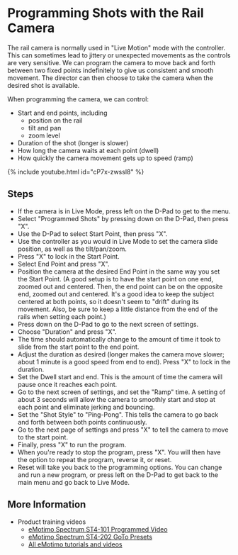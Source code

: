 # Programming Shots with the Rail Camera

The rail camera is normally used in "Live Motion" mode with the controller. This can sometimes lead to jittery
or unexpected movements as the controls are very sensitive. We can program the camera to move back and forth
between two fixed points indefinitely to give us consistent and smooth movement. The director can then choose
to take the camera when the desired shot is available.

When programming the camera, we can control:
* Start and end points, including
    * position on the rail
    * tilt and pan
    * zoom level
* Duration of the shot (longer is slower)
* How long the camera waits at each point (dwell)
* How quickly the camera movement gets up to speed (ramp)

{% include youtube.html id="cP7x-zwssl8" %}

## Steps

* If the camera is in Live Mode, press left on the D-Pad to get to the menu.
* Select "Programmed Shots" by pressing down on the D-Pad, then press "X".
* Use the D-Pad to select Start Point, then press "X".
* Use the controller as you would in Live Mode to set the camera slide position, as well as the tilt/pan/zoom.
* Press "X" to lock in the Start Point.
* Select End Point and press "X".
* Position the camera at the desired End Point in the same way you set the Start Point. (A good setup is to have the start point on one end, zoomed out and centered. Then, the end point can be on the opposite end, zoomed out and centered. It's a good idea to keep the subject centered at both points, so it doesn't seem to "drift" during its movement. Also, be sure to keep a little distance from the end of the rails when setting each point.)
* Press down on the D-Pad to go to the next screen of settings.
* Choose "Duration" and press "X".
* The time should automatically change to the amount of time it took to slide from the start point to the end point.
* Adjust the duration as desired (longer makes the camera move slower; about 1 minute is a good speed from end to end). Press "X" to lock in the duration.
* Set the Dwell start and end. This is the amount of time the camera will pause once it reaches each point.
* Go to the next screen of settings, and set the "Ramp" time. A setting of about 3 seconds will allow the camera to smoothly start and stop at each point and eliminate jerking and bouncing.
* Set the "Shot Style" to "Ping-Pong". This tells the camera to go back and forth between both points continuously.
* Go to the next page of settings and press "X" to tell the camera to move to the start point.
* Finally, press "X" to run the program.
* When you're ready to stop the program, press "X". You will then have the option to repeat the program, reverse it, or reset.
* Reset will take you back to the programming options. You can change and run a new program, or press left on the D-Pad to get back to the main menu and go back to Live Mode.

## More Information

* Product training videos
    * [eMotimo Spectrum ST4-101 Programmed Video](https://support.emotimo.com/hc/en-us/articles/115002967126-eMotimo-Spectrum-ST4-101-Programmed-Video)
    * [eMotimo Spectrum ST4-202 GoTo Presets](https://support.emotimo.com/hc/en-us/articles/115002967046-eMotimo-Spectrum-ST4-202-GoTo-Presets)
    * [All eMotimo tutorials and videos](https://support.emotimo.com/hc/en-us/sections/201734856-Tutorials-and-Videos)
